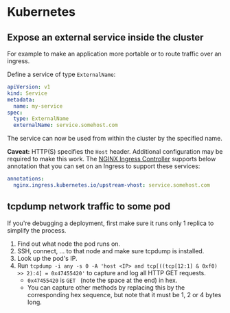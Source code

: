 # Kubernetes

## Expose an external service inside the cluster

For example to make an application more portable or to route traffic over an ingress.

Define a service of type `ExternalName`:
```yaml
apiVersion: v1
kind: Service
metadata:
  name: my-service
spec:
  type: ExternalName
  externalName: service.somehost.com
```
The service can now be used from within the cluster by the specified name.

**Caveat:** HTTP(S) specifies the `Host` header. Additional configuration may be required to make this work.
The [NGINX Ingress Controller](https://kubernetes.github.io/ingress-nginx/) supports below annotation that you can set on an Ingress to support these services:
```yaml
annotations:
  nginx.ingress.kubernetes.io/upstream-vhost: service.somehost.com
```

## tcpdump network traffic to some pod

If you're debugging a deployment, first make sure it runs only 1 replica to simplify the process.

1. Find out what node the pod runs on.
1. SSH, connect, ... to that node and make sure tcpdump is installed.
1. Look up the pod's IP.
1. Run `tcpdump -i any -s 0 -A 'host <IP> and tcp[((tcp[12:1] & 0xf0) >> 2):4] = 0x47455420'` to capture and log all HTTP GET requests.
    - `0x47455420` is `GET ` (note the space at the end) in hex.
    - You can capture other methods by replacing this by the corresponding hex sequence, but note that it must be 1, 2 or 4 bytes long.
